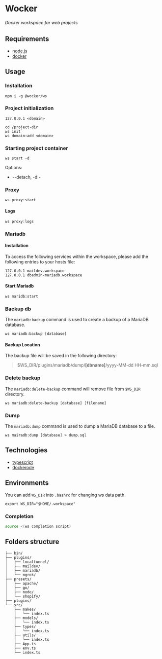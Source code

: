 # Wocker

###### Docker workspace for web projects

## Requirements

- [node.js](https://nodejs.org)
- [docker](https://www.docker.com)


## Usage

### Installation

```shell
npm i -g @wocker/ws
```

### Project initialization

```text
127.0.0.1 <domain>
```

```shell
cd /project-dir
ws init
ws domain:add <domain>
```

### Starting project container

```shell
ws start -d
```

Options:
- --detach, -d -

[//]: # (TODO)


### Proxy

```shell
ws proxy:start
```

#### Logs

```shell
ws proxy:logs
```


### Mariadb

#### Installation

To access the following services within the workspace, please add the following entries to your hosts file:

```text
127.0.0.1 maildev.workspace
127.0.0.1 dbadmin-mariadb.workspace
```


#### Start Mariadb

```shell
ws maridb:start
```

### Backup db

The `mariadb:backup` command is used to create a backup of a MariaDB database.

```shell
ws mariadb:backup [database]
```

#### Backup Location

The backup file will be saved in the following directory:

> $WS_DIR/plugins/mariadb/dump/**\[dbname]**/yyyy-MM-dd HH-mm.sql


### Delete backup

The `mariadb:delete-backup` command will remove file from `$WS_DIR` directory.

```shell
ws mariadb:delete-backup [database] [filename]
```

### Dump

The `mariadb:dump` command is used to dump a MariaDB database to a file.

```shell
ws mairadb:dump [database] > dump.sql
```


## Technologies

- [typescript](https://www.typescriptlang.org)
- [dockerode](https://npmjs.org/package/dockerode)


## Environments

You can add `WS_DIR` into `.bashrc` for changing ws data path.

```shell
export WS_DIR="$HOME/.workspace"
```


### Completion

```bash
source <(ws completion script)
```


## Folders structure

```text
├── bin/
├── plugins/
│   ├── localtunnel/
│   ├── maildev/
│   ├── mariadb/
│   └── ngrok/
├── presets/
│   ├── apache/
│   ├── go/
│   ├── node/
│   └── shopify/
├── plugins/
└── src/
    ├── makes/
    │   └── index.ts
    ├── models/
    │   └── index.ts
    ├── types/
    │   └── index.ts
    ├── utils/
    │   └── index.ts
    ├── App.ts
    ├── env.ts
    └── index.ts 
```
